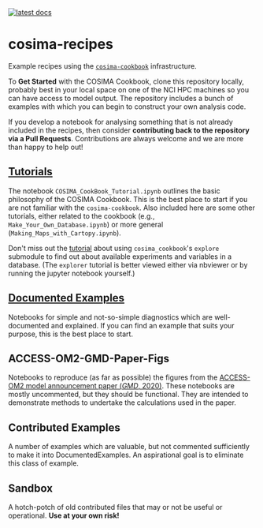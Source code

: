 <a href="https://cosima-recipes.readthedocs.io/en/latest">
    <img alt="latest docs" src="https://img.shields.io/badge/docs-latest-blue.svg">
</a>
    
# cosima-recipes
Example recipes using the [`cosima-cookbook`](https://github.com/COSIMA/cosima-cookbook) infrastructure.

To **Get Started** with the COSIMA Cookbook, clone this repository locally, probably best in your local space on one of the NCI HPC machines so you can have access to model output. The repository includes a bunch of examples with which you can begin to construct your own analysis code.

If you develop a notebook for analysing something that is not already included in the recipes, then consider **contributing back to the repository via a Pull Requests**. Contributions are always welcome and we are more than happy to help out!

## [Tutorials](https://cosima-recipes.readthedocs.io/en/latest/tutorials/index.html)

The notebook `COSIMA_CookBook_Tutorial.ipynb` outlines the basic philosophy of the COSIMA Cookbook. This is the best place to start if you are not familiar with the `cosima-cookbook`. Also included here are some other tutorials, either related to the cookbook (e.g., `Make_Your_Own_Database.ipynb`) or more general (`Making_Maps_with_Cartopy.ipynb`).

Don't miss out the <a href="https://nbviewer.jupyter.org/github/COSIMA/cosima-recipes/blob/master/Tutorials/Using_Explorer_tools.ipynb" target="_blank">tutorial</a> about using `cosima_cookbook`'s `explore` submodule to find out about available experiments and variables in a database. (The `explorer` tutorial is better viewed either via nbviewer or by running the jupyter notebook yourself.)

## [Documented Examples](https://cosima-recipes.readthedocs.io/en/latest/documented_examples/index.html)
Νotebooks for simple and not-so-simple diagnostics which are well-documented and explained. If you can find an example that suits your purpose, this is the best place to start.

## ACCESS-OM2-GMD-Paper-Figs
Νotebooks to reproduce (as far as possible) the figures from the [ACCESS-OM2 model announcement paper (*GMD*, 2020)](https://doi.org/10.5194/gmd-13-401-2020). These notebooks are mostly uncommented, but they should be functional. They are intended to demonstrate methods to undertake the calculations used in the paper.

## Contributed Examples
Α number of examples which are valuable, but not commented sufficiently to make it into DocumentedExamples. An aspirational goal is to eliminate this class of example.

## Sandbox
Α hotch-potch of old contributed files that may or not be useful or operational. **Use at your own risk!**
